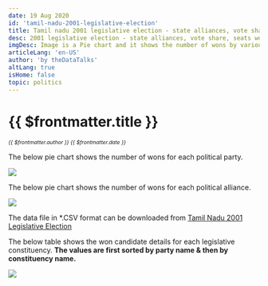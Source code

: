 ```yaml
---
date: 19 Aug 2020
id: 'tamil-nadu-2001-legislative-election'
title: Tamil nadu 2001 legislative election - state alliances, vote share, seats won and key events.
desc: 2001 legislative election - state alliances, vote share, seats won and key events.
imgDesc: Image is a Pie chart and it shows the number of wons by various alliances in the state.
articleLang: 'en-US'
author: 'by theDataTalks'
altLang: true
isHome: false
topic: politics
---
```


# {{ $frontmatter.title }}
<i style="font-size: 0.75em;"> {{ $frontmatter.author }} {{ $frontmatter.date }} </i>

The below pie chart shows the number of wons for each political party.  

![](/img/politics/tamil-nadu-2001-legislative-election/tn-2001-election-1.png)

The below pie chart shows the number of wons for each political alliance.  

![](/img/politics/tamil-nadu-2001-legislative-election/tn-2001-election-2.png)

The data file in \*.CSV format can be downloaded from [Tamil Nadu 2001 Legislative Election](http://thedatatalks.in/datas/politics/tamil-nadu-2001-legislative-election.csv)

The below table shows the won candidate details for each legislative constituency.
**The values are first sorted by party name & then by constituency name.**

![](/img/politics/tamil-nadu-2001-legislative-election/tn-2001-election-3.png)


<style>

</style>